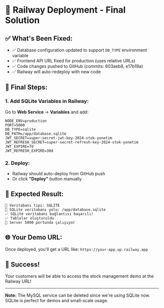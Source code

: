 # 🎉 Railway Deployment - Final Solution

## ✅ What's Been Fixed:
- ✅ Database configuration updated to support `DB_TYPE` environment variable
- ✅ Frontend API URL fixed for production (uses relative URLs)
- ✅ Code changes pushed to GitHub (commits: 603aeb8, e17b19a)
- ✅ Railway will auto-redeploy with new code

## 🚀 Final Steps:

### 1. Add SQLite Variables in Railway:
Go to **Web Service** → **Variables** and add:

```
NODE_ENV=production
PORT=5000
DB_TYPE=sqlite
DB_PATH=/app/database.sqlite
JWT_SECRET=super-secret-jwt-key-2024-stok-yonetim
JWT_REFRESH_SECRET=super-secret-refresh-key-2024-stok-yonetim
JWT_EXPIRE=7d
JWT_REFRESH_EXPIRE=30d
```

### 2. Deploy:
- Railway should auto-deploy from GitHub push
- Or click **"Deploy"** button manually

## 🎯 Expected Result:
```
🔌 Veritabanı tipi: SQLITE
📁 SQLite veritabanı yolu: /app/database.sqlite
✅ SQLite veritabanı bağlantısı başarılı!
✅ Tablolar oluşturuldu
🚀 Server 5000 portunda çalışıyor
```

## 🌐 Your Demo URL:
Once deployed, you'll get a URL like:
`https://your-app.up.railway.app`

## 🎊 Success!
Your customers will be able to access the stock management demo at the Railway URL!

---

**Note:** The MySQL service can be deleted since we're using SQLite now. SQLite is perfect for demos and small-scale usage.
